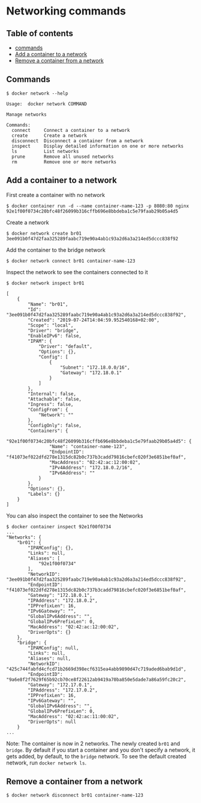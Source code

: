 # Networking commands

## Table of contents
* [commands](#commands)
* [Add a container to a network](#add-a-container-to-a-network)
* [Remove a container from a network](#remove-a-container-from-a-network)

## Commands
```
$ docker network --help

Usage:	docker network COMMAND

Manage networks

Commands:
  connect     Connect a container to a network
  create      Create a network
  disconnect  Disconnect a container from a network
  inspect     Display detailed information on one or more networks
  ls          List networks
  prune       Remove all unused networks
  rm          Remove one or more networks
```

## Add a container to a network
First create a container with no network
```
$ docker container run -d --name container-name-123 -p 8080:80 nginx
92e1f00f0734c20bfc48f26099b316cffb696e8bbdeba1c5e79faab29b05a4d5
```
Create a network
```
$ docker network create br01
3ee091b0f47d2faa325289faabc719e90a4ab1c93a2d6a3a214ed5dccc838f92
```
Add the container to the bridge network
```
$ docker network connect br01 container-name-123
```
Inspect the network to see the containers connected to it
```
$ docker network inspect br01

[
    {
        "Name": "br01",
        "Id": "3ee091b0f47d2faa325289faabc719e90a4ab1c93a2d6a3a214ed5dccc838f92",
        "Created": "2019-07-24T14:04:59.952540168+02:00",
        "Scope": "local",
        "Driver": "bridge",
        "EnableIPv6": false,
        "IPAM": {
            "Driver": "default",
            "Options": {},
            "Config": [
                {
                    "Subnet": "172.18.0.0/16",
                    "Gateway": "172.18.0.1"
                }
            ]
        },
        "Internal": false,
        "Attachable": false,
        "Ingress": false,
        "ConfigFrom": {
            "Network": ""
        },
        "ConfigOnly": false,
        "Containers": {
            "92e1f00f0734c20bfc48f26099b316cffb696e8bbdeba1c5e79faab29b05a4d5": {
                "Name": "container-name-123",
                "EndpointID": "f41073ef022dfd278e1315dc82b0c737b3cadd79816cbefc020f3e6851bef0af",
                "MacAddress": "02:42:ac:12:00:02",
                "IPv4Address": "172.18.0.2/16",
                "IPv6Address": ""
            }
        },
        "Options": {},
        "Labels": {}
    }
]
```
You can also inspect the container to see the Networks
```
$ docker container inspect 92e1f00f0734
...
"Networks": {
    "br01": {
        "IPAMConfig": {},
        "Links": null,
        "Aliases": [
            "92e1f00f0734"
        ],
        "NetworkID": "3ee091b0f47d2faa325289faabc719e90a4ab1c93a2d6a3a214ed5dccc838f92",
        "EndpointID": "f41073ef022dfd278e1315dc82b0c737b3cadd79816cbefc020f3e6851bef0af",
        "Gateway": "172.18.0.1",
        "IPAddress": "172.18.0.2",
        "IPPrefixLen": 16,
        "IPv6Gateway": "",
        "GlobalIPv6Address": "",
        "GlobalIPv6PrefixLen": 0,
        "MacAddress": "02:42:ac:12:00:02",
        "DriverOpts": {}
    },
    "bridge": {
        "IPAMConfig": null,
        "Links": null,
        "Aliases": null,
        "NetworkID": "425c744fabfd4cfcd71b2669d398ecf6315ea4abb9890d47c719aded6bab9d1d",
        "EndpointID": "9a6e8f2f7629f65b92cb70ce8f22612ab9419a70ba850e5dade7a86a59fc20c2",
        "Gateway": "172.17.0.1",
        "IPAddress": "172.17.0.2",
        "IPPrefixLen": 16,
        "IPv6Gateway": "",
        "GlobalIPv6Address": "",
        "GlobalIPv6PrefixLen": 0,
        "MacAddress": "02:42:ac:11:00:02",
        "DriverOpts": null
    }
...
```
Note: The container is now in 2 networks. The newly created `br01` and `bridge`. By default if you start a container
and you don't specify a network, it gets added, by default, to the `bridge` network.
To see the default created network, run `docker network ls`.

## Remove a container from a network
```
$ docker network disconnect br01 container-name-123
```